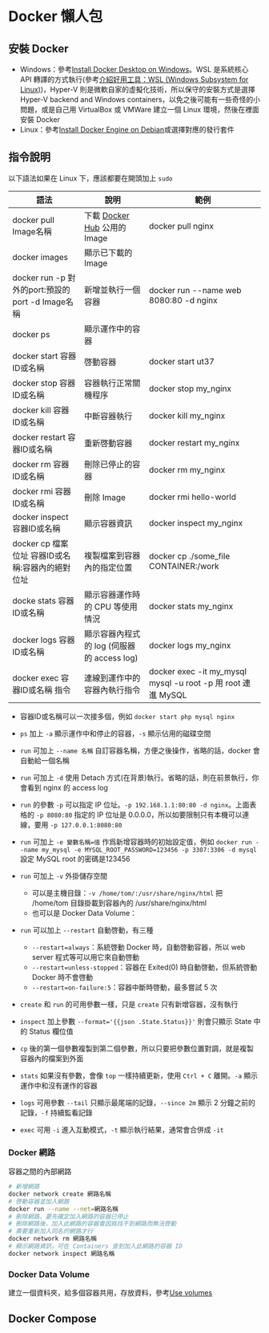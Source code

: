 # Docker 懶人包

## 安裝 Docker

- Windows：參考[Install Docker Desktop on Windows](https://docs.docker.com/desktop/windows/install/)。WSL 是系統核心 API 轉譯的方式執行(參考[介紹好用工具：WSL (Windows Subsystem for Linux)](https://blog.miniasp.com/post/2019/02/01/Useful-tool-WSL-Windows-Subsystem-for-Linux))，Hyper-V 則是微軟自家的虛擬化技術，所以保守的安裝方式是選擇 Hyper-V backend and Windows containers，以免之後可能有一些奇怪的小問題，或是自己用 VirtualBox 或 VMWare 建立一個 Linux 環境，然後在裡面安裝 Docker
- Linux：參考[Install Docker Engine on Debian](https://docs.docker.com/engine/install/debian/)或選擇對應的發行套件

## 指令說明

以下語法如果在 Linux 下，應該都要在開頭加上 `sudo`

| 語法 | 說明 | 範例 |
| ---- | ---- | ---- |
| docker pull Image名稱 | 下載 [Docker Hub](https://hub.docker.com/) 公用的 Image | docker pull nginx |
| docker images | 顯示已下載的 Image | |
| docker run -p 對外的port:預設的port -d Image名稱 | 新增並執行一個容器 | docker run --name web 8080:80 -d nginx |
| docker ps | 顯示運作中的容器 | |
| docker start 容器ID或名稱 | 啓動容器 | docker start ut37 |
| docker stop 容器ID或名稱 | 容器執行正常關機程序 | docker stop my_nginx |
| docker kill 容器ID或名稱 | 中斷容器執行 | docker kill my_nginx |
|docker restart 容器ID或名稱 | 重新啓動容器 | docker restart my_nginx |
| docker rm 容器ID或名稱 | 刪除已停止的容器 | docker rm my_nginx |
| docker rmi 容器ID或名稱 | 刪除 Image | docker rmi hello-world |
| docker inspect 容器ID或名稱 | 顯示容器資訊 | docker inspect my_nginx |
| docker cp 檔案位址 容器ID或名稱:容器內的絕對位址 | 複製檔案到容器內的指定位置 | docker cp ./some_file CONTAINER:/work |
| docke stats 容器ID或名稱 | 顯示容器運作時的 CPU 等使用情況 | docker stats my_nginx |
| docker logs 容器ID或名稱 | 顯示容器內程式的 log (伺服器的 access log) | docker logs my_nginx |
| docker exec 容器ID或名稱 指令 | 連線到運作中的容器內執行指令 | docker exec -it my_mysql mysql -u root -p 用 root 連進 MySQL |


- 容器ID或名稱可以一次接多個，例如 `docker start php mysql nginx`
- `ps` 加上 `-a` 顯示運作中和停止的容器，`-s` 顯示佔用的磁碟空間


- `run` 可加上 `--name 名稱` 自訂容器名稱，方便之後操作，省略的話，docker 會自動給一個名稱
- `run`  可加上 `-d` 使用 Detach 方式(在背景)執行。省略的話，則在前景執行，你會看到 nginx 的 access log
- `run` 的參數 `-p` 可以指定 IP 位址。`-p 192.168.1.1:80:80 -d nginx`。上面表格的 `-p 8080:80` 指定的 IP 位址是 0.0.0.0，所以如要限制只有本機可以連線，要用 `-p 127.0.0.1:8080:80`
- `run` 可加上 `-e 變數名稱=值` 作爲新增容器時的初始設定值，例如 `docker run --name my_mysql -e MYSQL_ROOT_PASSWORD=123456 -p 3307:3306 -d mysql` 設定 MySQL root 的密碼是123456
- `run` 可加上 `-v` 外掛儲存空間
    - 可以是主機目錄：`-v /home/tom/:/usr/share/nginx/html` 把 /home/tom 目錄掛載到容器內的 /usr/share/nginx/html
    - 也可以是 Docker Data Volume：
- `run` 可以加上 `--restart` 自動啓動，有三種
    - `--restart=always`：系統啓動 Docker 時，自動啓動容器，所以 web server 程式等可以用它來自動啓動
    - `--restart=unless-stopped`：容器在 Exited(0) 時自動啓動，但系統啓動 Docker 時不會啓動
    - `--restart=on-failure:5`：容器中斷時啓動，最多嘗試 5 次

- `create` 和 `run` 的可用參數一樣，只是 `create` 只有新增容器，沒有執行
- `inspect` 加上參數 `--format='{{json .State.Status}}'` 則會只顯示 State 中的 Status 欄位值
- `cp` 後的第一個參數複製到第二個參數，所以只要把參數位置對調，就是複製容器內的檔案到外面
- `stats` 如果沒有參數，會像 `top` 一樣持續更新，使用 `Ctrl + C` 離開。`-a` 顯示運作中和沒有運作的容器
- `logs` 可用參數 `--tail` 只顯示最尾端的記錄，`--since 2m` 顯示 2 分鐘之前的記錄，`-f` 持續監看記錄
- `exec` 可用 `-i` 進入互動模式，`-t` 顯示執行結果，通常會合併成 `-it`

### Docker 網路

容器之間的內部網路

``` bash
# 新增網路
docker network create 網路名稱
# 啓動容器並加入網路
docker run --name --net=網路名稱
# 刪除網路，要先確定加入網路的容器已停止
# 刪除網路後，加入此網路的容器會因爲找不到網路而無法啓動
# 需要重新加入同名的網路才行
docker network rm 網路名稱
# 顯示網路資訊，可在 Containers 查到加入此網路的容器 ID
docker network inspect 網路名稱
```

### Docker Data Volume

建立一個資料夾，給多個容器共用，存放資料，參考[Use volumes](https://docs.docker.com/storage/volumes/)

## Docker Compose

